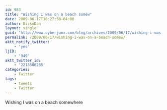 ```yaml
---
id: 983
title: "Wishing I was on a beach somew"
date: 2009-06-17T18:27:58-04:00
author: DizkoDan
layout: single
guid: 'http://www.cyberjunx.com/blog/archives/2009/06/17/wishing-i-was-on-a-beach-somew/'
permalink: /2009/06/17/wishing-i-was-on-a-beach-somew/
aktt_notify_twitter:
    - 'yes'
ljID:
    - '949'
aktt_twitter_id:
    - '2213506285'
categories:
    - Twitter
tags:
    - tweets
    - Twitter
---
```


Wishing I was on a beach somewhere